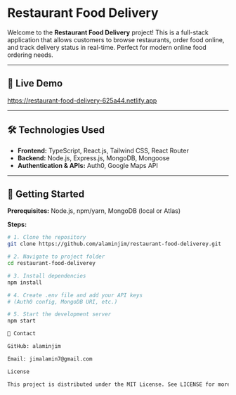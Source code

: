 # Restaurant Food Delivery

Welcome to the **Restaurant Food Delivery** project! This is a full-stack application that allows customers to browse restaurants, order food online, and track delivery status in real-time. Perfect for modern online food ordering needs.

---

## 🔗 Live Demo
https://restaurant-food-delivery-625a44.netlify.app

---

## 🛠 Technologies Used
- **Frontend:** TypeScript, React.js, Tailwind CSS, React Router  
- **Backend:** Node.js, Express.js, MongoDB, Mongoose  
- **Authentication & APIs:** Auth0, Google Maps API  

---

## 🚀 Getting Started

**Prerequisites:** Node.js, npm/yarn, MongoDB (local or Atlas)

**Steps:**
```bash
# 1. Clone the repository
git clone https://github.com/alaminjim/restaurant-food-deliverey.git

# 2. Navigate to project folder
cd restaurant-food-deliverey

# 3. Install dependencies
npm install

# 4. Create .env file and add your API keys
# (Auth0 config, MongoDB URI, etc.)

# 5. Start the development server
npm start

📧 Contact

GitHub: alaminjim

Email: jimalamin7@gmail.com

License

This project is distributed under the MIT License. See LICENSE for more details.
